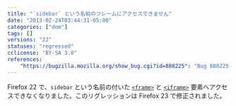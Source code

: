```yaml
---
title: "`sidebar` という名前のフレームにアクセスできません"
date: "2013-02-24T03:44:31-05:00"
categories: ["dom"]
tags: []
versions: "22"
statuses: "regressed"
cclicense: "BY-SA 3.0"
references:
    "https://bugzilla.mozilla.org/show_bug.cgi?id=888225": "Bug 888225 – firefox 22 breaks access to frames named \'sidebar\'"
---
```

Firefox 22 で、`sidebar` という名前の付いた [`<frame>`](https://developer.mozilla.org/ja/docs/Web/HTML/Element/frame) と [`<iframe>`](https://developer.mozilla.org/ja/docs/Web/HTML/Element/iframe) 要素へアクセスできなくなりました。このリグレッションは Firefox 23 で修正されました。
